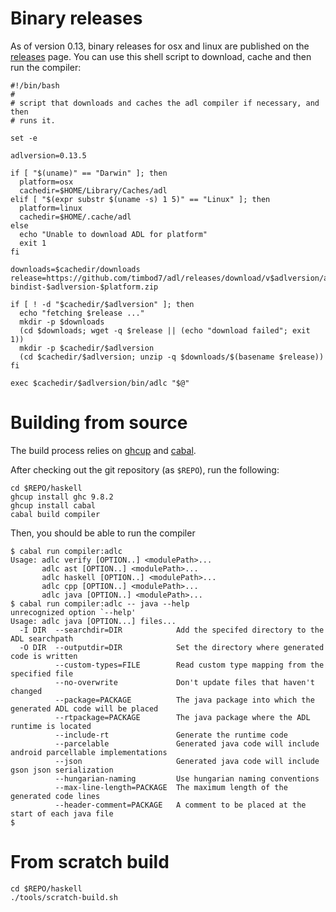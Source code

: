 # Binary releases

As of version 0.13, binary releases for osx and linux are published on the [releases][] page. You
can use this shell script to download, cache and then run the compiler:

```
#!/bin/bash
# 
# script that downloads and caches the adl compiler if necessary, and then
# runs it.

set -e

adlversion=0.13.5

if [ "$(uname)" == "Darwin" ]; then
  platform=osx
  cachedir=$HOME/Library/Caches/adl
elif [ "$(expr substr $(uname -s) 1 5)" == "Linux" ]; then
  platform=linux
  cachedir=$HOME/.cache/adl 
else
  echo "Unable to download ADL for platform"
  exit 1
fi

downloads=$cachedir/downloads
release=https://github.com/timbod7/adl/releases/download/v$adlversion/adl-bindist-$adlversion-$platform.zip

if [ ! -d "$cachedir/$adlversion" ]; then
  echo "fetching $release ..."
  mkdir -p $downloads
  (cd $downloads; wget -q $release || (echo "download failed"; exit 1))
  mkdir -p $cachedir/$adlversion
  (cd $cachedir/$adlversion; unzip -q $downloads/$(basename $release))
fi

exec $cachedir/$adlversion/bin/adlc "$@"
```


# Building from source

The build process relies on [ghcup][] and [cabal][].

After checking out the git repository (as `$REPO`), run the following:


```
cd $REPO/haskell
ghcup install ghc 9.8.2
ghcup install cabal
cabal build compiler
```

Then, you should be able to run the compiler 

```
$ cabal run compiler:adlc
Usage: adlc verify [OPTION..] <modulePath>...
       adlc ast [OPTION..] <modulePath>...
       adlc haskell [OPTION..] <modulePath>...
       adlc cpp [OPTION..] <modulePath>...
       adlc java [OPTION..] <modulePath>...
$ cabal run compiler:adlc -- java --help
unrecognized option `--help'
Usage: adlc java [OPTION...] files...
  -I DIR  --searchdir=DIR            Add the specifed directory to the ADL searchpath
  -O DIR  --outputdir=DIR            Set the directory where generated code is written
          --custom-types=FILE        Read custom type mapping from the specified file
          --no-overwrite             Don't update files that haven't changed
          --package=PACKAGE          The java package into which the generated ADL code will be placed
          --rtpackage=PACKAGE        The java package where the ADL runtime is located
          --include-rt               Generate the runtime code
          --parcelable               Generated java code will include android parcellable implementations
          --json                     Generated java code will include gson json serialization
          --hungarian-naming         Use hungarian naming conventions
          --max-line-length=PACKAGE  The maximum length of the generated code lines
          --header-comment=PACKAGE   A comment to be placed at the start of each java file
$
```

# From scratch build

```
cd $REPO/haskell
./tools/scratch-build.sh
```

[ghcup]: https://www.haskell.org/ghcup/
[cabal]: https://www.haskell.org/cabal/
[releases]: https://github.com/timbod7/adl/releases

